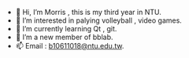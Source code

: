 - 👋 Hi, I’m Morris , this is my third year in NTU.
- 👀 I’m interested in palying volleyball , video games.
- 🌱 I’m currently learning Qt , git.
- 💞️ I’m a new member of bblab.
- 📫 Email : b10611018@ntu.edu.tw.